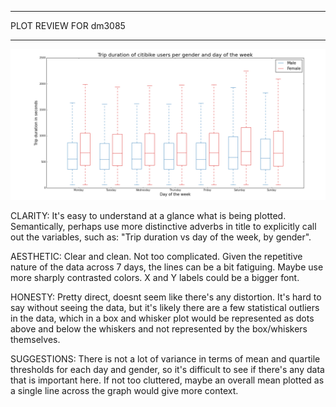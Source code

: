 *********
PLOT REVIEW FOR dm3085
*********

![plot](dm3085.png)

CLARITY: It's easy to understand at a glance what is being plotted. Semantically, perhaps use more distinctive adverbs in title to explicitly call out the variables, such as: "Trip duration vs day of the week, by gender". 

AESTHETIC: Clear and clean. Not too complicated. Given the repetitive nature of the data across 7 days, the lines can be a bit fatiguing. Maybe use more sharply contrasted colors. X and Y labels could be a bigger font.

HONESTY: Pretty direct, doesnt seem like there's any distortion. It's hard to say without seeing the data, but it's likely there are a few statistical outliers in the data, which in a box and whisker plot would be represented as dots above and below the whiskers and not represented by the box/whiskers themselves.

SUGGESTIONS:  There is not a lot of variance in terms of mean and quartile thresholds for each day and gender, so it's difficult to see if there's any data that is important here. If not too cluttered, maybe an overall mean plotted as a single line across the graph would give more context.
